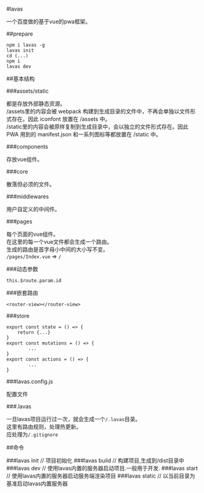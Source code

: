 #lavas

一个百度做的基于vue的pwa框架。  

##prepare

    npm i lavas -g
    lavas init
    cd (...)
    npm i
    lavas dev

##基本结构

###assets/static

都是存放外部静态资源。  
/assets里的内容会被 webpack 构建到生成目录的文件中，不再会单独以文件形式存在。因此 iconfont 放置在 /assets 中。  
/static里的内容会被原样复制到生成目录中，会以独立的文件形式存在。因此 PWA 用到的 manifest.json 和一系列图标等都放置在 /static 中。  

###components

存放vue组件。  

###core

散落但必须的文件。  

###middlewares

用户自定义的中间件。  

###pages  

每个页面的vue组件。  
在这里的每一个vue文件都会生成一个路由。  
生成的路由是首字母小中间的大小写不变。  
`/pages/Index.vue` => `/`  

###动态参数

    this.$route.param.id

###嵌套路由

    <router-view></router-view>

###store

    export const state = () => {
        return {...}
    }
    export const mutations = () => {
            ...
    }
    export const actions = () => {
            ...
    }

###lavas.config.js  

配置文件  

###.lavas

一旦lavas项目运行过一次，就会生成一个`/.lavas`目录。  
这里有路由规则，处理热更新。  
应处理为`/.gitignore`  

##命令

###lavas init // 项目初始化
###lavas build // 构建项目,生成到/dist目录中
###lavas dev // 使用lavas内置的服务器启动项目.一般用于开发.
###lavas start // 使用lavas内置的服务器启动服务端渲染项目
###lavas static // 以当前目录为基准启动lavas内置服务器  